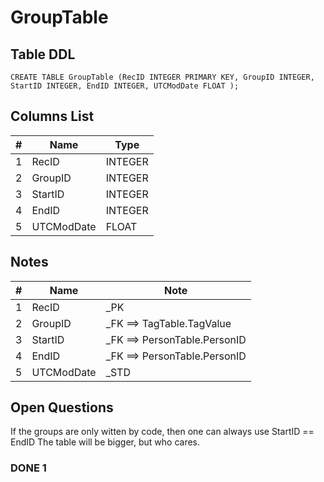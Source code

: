 # GroupTable

## Table DDL

```
CREATE TABLE GroupTable (RecID INTEGER PRIMARY KEY, GroupID INTEGER, StartID INTEGER, EndID INTEGER, UTCModDate FLOAT );
```

## Columns List

| #   | Name       | Type    |
| --- | ---------- | ------- |
| 1   | RecID      | INTEGER |
| 2   | GroupID    | INTEGER |
| 3   | StartID    | INTEGER |
| 4   | EndID      | INTEGER |
| 5   | UTCModDate | FLOAT   |

## Notes

| #   | Name       | Note                         |
| --- | ---------- | ---------------------------- |
| 1   | RecID      | _PK                          |
| 2   | GroupID    | _FK ==> TagTable.TagValue    |
| 3   | StartID    | _FK ==> PersonTable.PersonID |
| 4   | EndID      | _FK ==> PersonTable.PersonID |
| 5   | UTCModDate | _STD                         |

## Open Questions

If the groups are only witten by code, then one can always use StartID == EndID
The table will be bigger, but who cares.

### DONE 1
